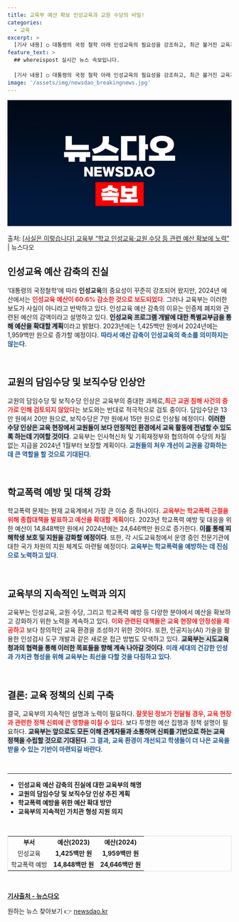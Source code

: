 ```yaml
---
title: 교육부 예산 확보 인성교육과 교원 수당의 비밀!
categories:
  - 교육
excerpt: >
  [기사 내용] ○ 대통령의 국정 철학 아래 인성교육의 필요성을 강조하고, 최근 불거진 교육계 이슈에 따라 학…
feature_text: >
  ## whereispost 실시간 뉴스 속보입니다.

  [기사 내용] ○ 대통령의 국정 철학 아래 인성교육의 필요성을 강조하고, 최근 불거진 교육계 이슈에 따라 학…
image: '/assets/img/newsdao_breakingnews.jpg'
---
```


![뉴스다오 속보](/assets/img/newsdao_breakingnews.jpg)

<p>출처: <a href="https://newsdao.kr/2227" rel="dofollow">[사실은 이렇습니다] 교육부 “학교 인성교육·교원 수당 등 관련 예산 확보에 노력”</a> | 뉴스다오</p>

<h2 data-ke-size="size26">인성교육 예산 감축의 진실</h2>

<p data-ke-size="size16">‘대통령의 국정철학’에 따라 <b>인성교육</b>의 중요성이 꾸준히 강조되어 왔지만, 2024년 예산에서는 <b><span style="color: #ee2323;">인성교육 예산이 60.6% 감소한 것으로 보도되었다</span></b>. 그러나 교육부는 이러한 보도가 사실이 아니라고 반박하고 있다. 인성교육 예산 감축의 이유는 인증제 폐지와 관련된 예산의 감액이라고 설명하고 있다. <b><span style="background-color: #21538527;">인성교육 프로그램 개발에 대한 특별교부금을 통해 예산을 확대할 계획</span></b>이라고 밝혔다. 2023년에는 1,425백만 원에서 2024년에는 1,959백만 원으로 증가할 예정이다. <b><span style="color: #1a5490;">따라서 예산 감축이 인성교육의 축소를 의미하지는 않는다</span></b>.</p>

<p data-ke-size="size16">&nbsp;</p>

<h2 data-ke-size="size26">교원의 담임수당 및 보직수당 인상안</h2>

<p data-ke-size="size16">교원의 담임수당 및 보직수당 인상은 교육부의 중대한 과제로,<b><span style="color: #ee2323;">최근 교권 침해 사건의 증가로 인해 검토되지 않았다</span></b>는 보도와는 반대로 적극적으로 검토 중이다. 담임수당은 13만 원에서 20만 원으로, 보직수당은 7만 원에서 15만 원으로 인상될 예정이다. <b><span style="background-color: #21538527;">이러한 수당 인상은 교육 현장에서 교원들이 보다 안정적인 환경에서 교육 활동에 전념할 수 있도록 하는데 기여할 것이다</span></b>. 교육부는 인사혁신처 및 기획재정부와 협의하여 수당의 차질 없는 지급을 2024년 1월부터 보장할 계획이다. <b><span style="color: #1a5490;">교원들의 처우 개선이 교권을 강화하는 데 큰 역할을 할 것으로 기대된다</span></b>.</p>

<p data-ke-size="size16">&nbsp;</p>

<h2 data-ke-size="size26">학교폭력 예방 및 대책 강화</h2>

<p data-ke-size="size16">학교폭력 문제는 현재 교육계에서 가장 큰 이슈 중 하나이다. <b><span style="color: #ee2323;">교육부는 학교폭력 근절을 위해 종합대책을 발표하고 예산을 확대할 계획</span></b>이다. 2023년 학교폭력 예방 및 대응을 위한 예산이 14,848백만 원에서 2024년에는 24,646백만 원으로 증가한다. <b><span style="background-color: #21538527;">이를 통해 피해학생 보호 및 지원을 강화할 예정이다</span></b>. 또한, 각 시도교육청에서 운영 중인 전문기관에 대한 국가 차원의 지원 체계도 마련될 예정이다. <b><span style="color: #1a5490;">교육부는 학교폭력을 예방하는 데 진심으로 노력하고 있다</span></b>.</p>

<p data-ke-size="size16">&nbsp;</p>

<h2 data-ke-size="size26">교육부의 지속적인 노력과 의지</h2>

<p data-ke-size="size16">교육부는 인성교육, 교원 수당, 그리고 학교폭력 예방 등 다양한 분야에서 예산을 확보하고 강화하기 위한 노력을 계속하고 있다. <b><span style="color: #ee2323;">이와 관련된 대책들은 교육 현장에 안정성을 제공하고</span></b> 보다 창의적인 교육 환경을 조성하기 위한 것이다. 또한, 인공지능(AI) 기술을 활용한 인성검사 도구 개발과 같은 새로운 접근 방법도 모색하고 있다. <b><span style="background-color: #21538527;">교육부는 시도교육청과의 협력을 통해 이러한 목표들을 향해 계속 나아갈 것이다</span></b>. <b><span style="color: #1a5490;">미래 세대의 건강한 인성과 가치관 형성을 위해 교육부는 최선을 다할 것을 다짐하고 있다</span></b>.</p>

<p data-ke-size="size16">&nbsp;</p>

<h2 data-ke-size="size26">결론: 교육 정책의 신뢰 구축</h2>

<p data-ke-size="size16">결국, 교육부의 지속적인 설명과 노력이 필요하다. <b><span style="color: #ee2323;">잘못된 정보가 전달될 경우, 교육 현장과 관련한 정책 신뢰에 큰 영향을 미칠 수 있다</span></b>. 보다 투명한 예산 집행과 정책 설명이 필요하다. <b><span style="background-color: #21538527;">교육부는 앞으로도 모든 이해 관계자들과 소통하며 신뢰를 기반으로 하는 교육 정책을 수립할 것으로 기대된다</span></b>. <b><span style="color: #1a5490;">그 결과, 교육 환경이 개선되고 학생들이 더 나은 교육을 받을 수 있는 기반이 마련되길 바란다</span></b>.</p>

<p data-ke-size="size16">&nbsp;</p>

<hr />
<ul>
<li><b>인성교육 예산 감축의 진실에 대한 교육부의 해명</b></li>
<li><b>교원의 담임수당 및 보직수당 인상 추진 계획</b></li>
<li><b>학교폭력 예방을 위한 예산 확대 방안</b></li>
<li><b>교육부의 지속적인 가치관 형성 지원 의지</b></li>
</ul>

<p data-ke-size="size16">&nbsp;</p>

<table style="width: 100%; border-collapse: collapse; border: 1px solid #ddd;">
<tr>
<td style="text-align: center; height: 17px;"><b>부서</b></td>
<td style="text-align: center; height: 17px;"><b>예산(2023)</b></td>
<td style="text-align: center; height: 17px;"><b>예산(2024)</b></td>
</tr>
<tr>
<td style="text-align: center; height: 17px;">인성교육</td>
<td style="text-align: center; height: 17px;"><b>1,425백만 원</b></td>
<td style="text-align: center; height: 17px;"><b>1,959백만 원</b></td>
</tr>
<tr>
<td style="text-align: center; height: 17px;">학교폭력 예방</td>
<td style="text-align: center; height: 17px;"><b>14,848백만 원</b></td>
<td style="text-align: center; height: 17px;"><b>24,646백만 원</b></td>
</tr>
</table> 

<p data-ke-size="size16">&nbsp;</p> 

<p data-ke-size="size16"><b><a href="https://newsdao.kr/2227">기사출처 - 뉴스다오</a></b></p> 

원하는 뉴스 찾아보기 👉 <a href="https://newsdao.kr" rel="dofollow">newsdao.kr</a>


